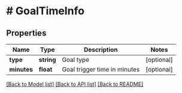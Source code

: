 # # GoalTimeInfo

## Properties

Name | Type | Description | Notes
------------ | ------------- | ------------- | -------------
**type** | **string** | Goal type | [optional]
**minutes** | **float** | Goal trigger time in minutes | [optional]

[[Back to Model list]](../../README.md#models) [[Back to API list]](../../README.md#endpoints) [[Back to README]](../../README.md)
